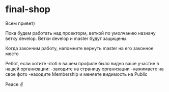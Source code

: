 # final-shop
Всем привет)

Пока будем работать над проекторм, веткой по умолчанию назначу ветку develop.  Ветки develop и master будут защищены. 

Когда закончим работу, напомните вернуть master на его законное место

Ребят, если хотите чтоб в вашем профиле было видно ваше участие в нашей организации:
-заходите на страницу организации
-нажимаете на свое фото
-находите Membership и меняете видимость на Public

Peace ✌️
